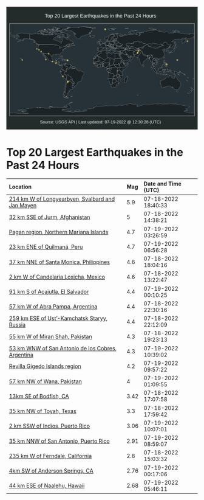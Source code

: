 ![Map](./map.png)

# Top 20 Largest Earthquakes in the Past 24 Hours

| Location | Mag | Date and Time (UTC) |
|:---|:---|:---|
| [214 km W of Longyearbyen, Svalbard and Jan Mayen](https://earthquake.usgs.gov/earthquakes/eventpage/us6000i3hy) | 5.9 | 07-18-2022 18:40:33 |
| [32 km SSE of Jurm, Afghanistan](https://earthquake.usgs.gov/earthquakes/eventpage/us6000i3f4) | 5 | 07-18-2022 14:38:21 |
| [Pagan region, Northern Mariana Islands](https://earthquake.usgs.gov/earthquakes/eventpage/us6000i3l2) | 4.7 | 07-19-2022 03:26:59 |
| [23 km ENE of Quilmaná, Peru](https://earthquake.usgs.gov/earthquakes/eventpage/us6000i3ln) | 4.7 | 07-19-2022 06:56:28 |
| [37 km NNE of Santa Monica, Philippines](https://earthquake.usgs.gov/earthquakes/eventpage/us6000i3hv) | 4.6 | 07-18-2022 18:04:16 |
| [2 km W of Candelaria Loxicha, Mexico](https://earthquake.usgs.gov/earthquakes/eventpage/us6000i3er) | 4.6 | 07-18-2022 13:22:47 |
| [91 km S of Acajutla, El Salvador](https://earthquake.usgs.gov/earthquakes/eventpage/us6000i3kb) | 4.4 | 07-19-2022 00:10:25 |
| [57 km W of Abra Pampa, Argentina](https://earthquake.usgs.gov/earthquakes/eventpage/us6000i3k1) | 4.4 | 07-18-2022 22:30:16 |
| [259 km ESE of Ust’-Kamchatsk Staryy, Russia](https://earthquake.usgs.gov/earthquakes/eventpage/us6000i3jy) | 4.4 | 07-18-2022 22:12:09 |
| [55 km W of Miran Shah, Pakistan](https://earthquake.usgs.gov/earthquakes/eventpage/us6000i3ie) | 4.3 | 07-18-2022 19:23:13 |
| [53 km WNW of San Antonio de los Cobres, Argentina](https://earthquake.usgs.gov/earthquakes/eventpage/us6000i3m2) | 4.3 | 07-19-2022 10:39:02 |
| [Revilla Gigedo Islands region](https://earthquake.usgs.gov/earthquakes/eventpage/us6000i3lz) | 4.2 | 07-19-2022 09:57:22 |
| [57 km NW of Wana, Pakistan](https://earthquake.usgs.gov/earthquakes/eventpage/us6000i3kp) | 4 | 07-19-2022 01:09:55 |
| [13km SE of Bodfish, CA](https://earthquake.usgs.gov/earthquakes/eventpage/ci40065903) | 3.42 | 07-18-2022 17:07:58 |
| [35 km NW of Toyah, Texas](https://earthquake.usgs.gov/earthquakes/eventpage/tx2022nzdf) | 3.3 | 07-18-2022 17:59:42 |
| [2 km SSW of Indios, Puerto Rico](https://earthquake.usgs.gov/earthquakes/eventpage/pr71360268) | 3.06 | 07-19-2022 10:07:01 |
| [35 km NNW of San Antonio, Puerto Rico](https://earthquake.usgs.gov/earthquakes/eventpage/pr71360253) | 2.91 | 07-19-2022 08:59:07 |
| [235 km W of Ferndale, California](https://earthquake.usgs.gov/earthquakes/eventpage/us6000i3f9) | 2.8 | 07-18-2022 15:03:32 |
| [4km SW of Anderson Springs, CA](https://earthquake.usgs.gov/earthquakes/eventpage/nc73760391) | 2.76 | 07-19-2022 00:17:06 |
| [44 km ESE of Naalehu, Hawaii](https://earthquake.usgs.gov/earthquakes/eventpage/hv73079817) | 2.68 | 07-19-2022 05:46:11 |

